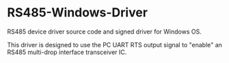 # RS485-Windows-Driver
RS485 device driver source code and signed driver for Windows OS.

This driver is designed to use the PC UART RTS output signal to "enable" an RS485 multi-drop interface transceiver IC.
